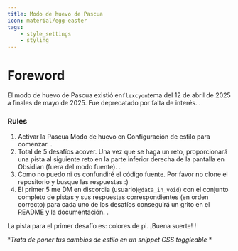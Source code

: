 ```yaml
---
title: Modo de huevo de Pascua
icon: material/egg-easter
tags:
    - style_settings
    - styling
---
```


# Foreword
El modo de huevo de Pascua existió en`flexcyon`tema del 12 de abril de 2025 a finales de mayo de 2025. Fue deprecatado por falta de interés.
.

### Rules
1. Activar la Pascua Modo de huevo en Configuración de estilo para comenzar.
.
2. Total de 5 desafíos acover. Una vez que se haga un reto, proporcionará una pista al siguiente reto en la parte inferior derecha de la pantalla en Obsidian (fuera del modo fuente).
.
3. Como no puedo ni os confundiré el código fuente. Por favor no clone el repositorio y busque las respuestas :)
4. El primer 5 me DM en discordia (usuario)`@data_in_void`) con el conjunto completo de pistas y sus respuestas correspondientes (en orden correcto) para cada uno de los desafíos conseguirá un grito en el README y la documentación.
.

La pista para el primer desafío es: colores de pi. ¡Buena suerte!
!

**Trata de poner tus cambios de estilo en un snippet CSS toggleable* *
